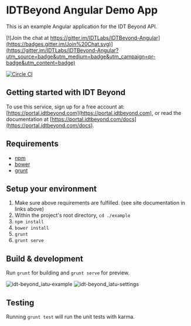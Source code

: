 IDTBeyond Angular Demo App
========

This is an example Angular application for the IDT Beyond API. 

[![Join the chat at https://gitter.im/IDTLabs/IDTBeyond-Angular](https://badges.gitter.im/Join%20Chat.svg)](https://gitter.im/IDTLabs/IDTBeyond-Angular?utm_source=badge&utm_medium=badge&utm_campaign=pr-badge&utm_content=badge)

[![Circle CI](https://circleci.com/gh/IDTLabs/IDTBeyond-Angular/tree/master.svg?style=svg)](https://circleci.com/gh/IDTLabs/IDTBeyond-Angular/tree/master)

## Getting started with IDT Beyond

To use this service, sign up for a free account at: [https://portal.idtbeyond.com](https://portal.idtbeyond.com), or read the documentation at [https://portal.idtbeyond.com/docs](https://portal.idtbeyond.com/docs).

## Requirements

- [npm](https://www.npmjs.com/)
- [bower](http://bower.io/#install-bower)
- [grunt](http://gruntjs.com/getting-started)

## Setup your environment

1. Make sure above requirements are fulfilled. (see site documentation in links above)
2. Within the project's root directory, `cd ./example`
3. `npm install`
4. `bower install`
5. `grunt`
6. `grunt serve`

## Build & development

Run `grunt` for building and `grunt serve` for preview.

![idt-beyond_iatu-example](https://cloud.githubusercontent.com/assets/2286035/6511765/dd686dca-c33c-11e4-92a1-efab86af4e1e.png)
![idt-beyond_iatu-settings](https://cloud.githubusercontent.com/assets/2286035/6511766/dd688df0-c33c-11e4-8af6-2fe3b0247c4c.png)

## Testing

Running `grunt test` will run the unit tests with karma.
